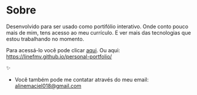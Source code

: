 # Sobre
Desenvolvido para ser usado como portifólio interativo. Onde conto pouco mais de mim, tens acesso ao meu currículo. E ver mais das tecnologias que estou trabalhando no momento. 

Para acessá-lo você pode clicar [aqui](https://linefmv.github.io/personal-portfolio/). 
                Ou aqui: https://linefmv.github.io/personal-portfolio/
                
✨

- Você também pode me contatar através do meu email: alinemaciel018@gmail.com